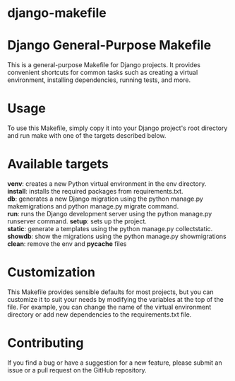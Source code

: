 # django-makefile
# Django General-Purpose Makefile
This is a general-purpose Makefile for Django projects. It provides convenient shortcuts for common tasks such as creating a virtual environment, installing dependencies, running tests, and more.

# Usage
To use this Makefile, simply copy it into your Django project's root directory and run make with one of the targets described below.

# Available targets
**venv**: creates a new Python virtual environment in the env directory.<br>
**install**: installs the required packages from requirements.txt.<br>
**db**: generates a new Django migration using the python manage.py makemigrations and python manage.py migrate command.<br>
**run**: runs the Django development server using the python manage.py runserver command.
**setup**: sets up the project.<br>
**static**: generate a templates using the python manage.py collectstatic.<br>
**showdb**: show the migrations using the python manage.py showmigrations <br>
**clean**: remove the env and __pycache__ files <br>


# Customization
This Makefile provides sensible defaults for most projects, but you can customize it to suit your needs by modifying the variables at the top of the file. For example, you can change the name of the virtual environment directory or add new dependencies to the requirements.txt file.

# Contributing
If you find a bug or have a suggestion for a new feature, please submit an issue or a pull request on the GitHub repository.
